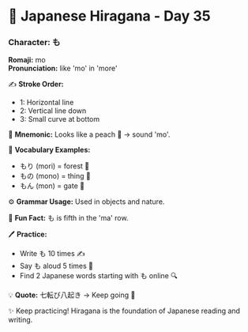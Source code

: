 # 📖 Japanese Hiragana - Day 35

### Character: も  
**Romaji:** mo  
**Pronunciation:** like 'mo' in 'more'  

✍️ **Stroke Order:**  
- 1: Horizontal line
- 2: Vertical line down
- 3: Small curve at bottom

📝 **Mnemonic:** Looks like a peach 🍑 → sound 'mo'.  

📌 **Vocabulary Examples:**  
- もり (mori) = forest 🌲
- もの (mono) = thing 👜
- もん (mon) = gate 🚪

⚙️ **Grammar Usage:** Used in objects and nature.  

🎉 **Fun Fact:** も is fifth in the 'ma' row.  

🖊️ **Practice:**  
- Write も 10 times ✍️
- Say も aloud 5 times 🎤
- Find 2 Japanese words starting with も online 🔍

💡 **Quote:** 七転び八起き → Keep going 💪  

✨ Keep practicing! Hiragana is the foundation of Japanese reading and writing.
